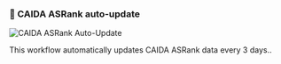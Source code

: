 ### 🔄 CAIDA ASRank auto-update

![CAIDA ASRank Auto-Update](https://github.com/klonetit/caida-asrank/actions/workflows/caida-asrank.yml/badge.svg)

This workflow automatically updates CAIDA ASRank data every 3 days..
